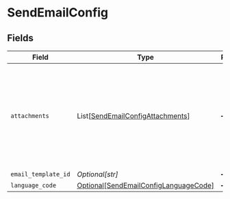 # SendEmailConfig


## Fields

| Field                                                                                                                        | Type                                                                                                                         | Required                                                                                                                     | Description                                                                                                                  |
| ---------------------------------------------------------------------------------------------------------------------------- | ---------------------------------------------------------------------------------------------------------------------------- | ---------------------------------------------------------------------------------------------------------------------------- | ---------------------------------------------------------------------------------------------------------------------------- |
| `attachments`                                                                                                                | List[[SendEmailConfigAttachments](../../models/shared/sendemailconfigattachments.md)]                                        | :heavy_minus_sign:                                                                                                           | Include extra file attachments in sent email.<br/><br/>Attachments in email template will be sent regardless of this configuration.<br/> |
| `email_template_id`                                                                                                          | *Optional[str]*                                                                                                              | :heavy_minus_sign:                                                                                                           | N/A                                                                                                                          |
| `language_code`                                                                                                              | [Optional[SendEmailConfigLanguageCode]](../../models/shared/sendemailconfiglanguagecode.md)                                  | :heavy_minus_sign:                                                                                                           | N/A                                                                                                                          |